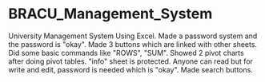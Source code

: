 # BRACU_Management_System
University Management System Using Excel. 
Made a password system and the password is "okay". 
Made 3 buttons which are linked with other sheets. 
Did some basic commands like "ROWS", "SUM". 
Showed 2 pivot charts after doing pivot tables. 
"info" sheet is protected. Anyone can read but for write and edit, password is needed which is "okay". 
Made search buttons.
